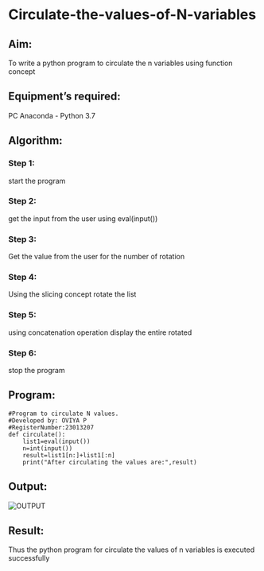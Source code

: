 # Circulate-the-values-of-N-variables
## Aim:
To write a python program to circulate the n variables using function concept
## Equipment’s required:
PC
Anaconda - Python 3.7
## Algorithm: 
### Step 1: 
start the program
### Step 2: 
get the input from the user using eval(input())
### Step 3: 
Get the value from the user for the number of rotation
### Step 4: 
Using the slicing concept rotate the list
### Step 5: 
using concatenation operation display the entire rotated
### Step 6: 
stop the program

## Program:
```
#Program to circulate N values.
#Developed by: OVIYA P
#RegisterNumber:23013207
def circulate():
    list1=eval(input())
    n=int(input())
    result=list1[n:]+list1[:n]
    print("After circulating the values are:",result)
```

## Output:
![OUTPUT](https://github.com/Oviya24032K6/Circulate-the-values-of-N-variables/assets/147139999/8b3768c8-76b6-414c-9568-aa122b8efdbb)


## Result:
Thus the python program for circulate the values of n variables is executed successfully
